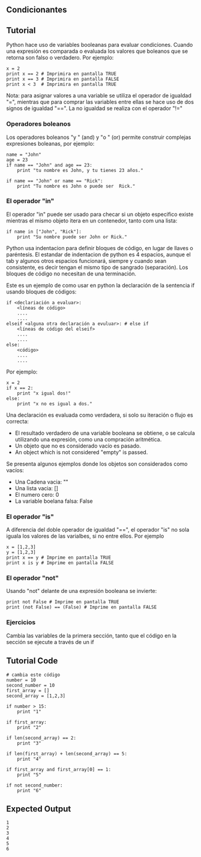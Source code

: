 Condicionantes
----------

Tutorial
--------

Python hace uso de variables booleanas para evaluar condiciones. 
Cuando una expresión es comparada o evaluada los valores que boleanos que se retorna son falso o verdadero. Por ejemplo:

	x = 2
	print x == 2 # Imprimira en pantalla TRUE
	print x == 3 # Imprimira en pantalla FALSE
	print x < 3  # Imprimira en pantalla TRUE

Nota: para asignar valores a una variable se utiliza el operador de igualdad "=", mientras que para comprar las variables entre ellas se hace uso de dos signos de igualdad "==". La no igualdad se realiza con el operador "!="

### Operadores boleanos
Los operadores boleanos "y " (and) y "o " (or) permite construir complejas expresiones boleanas, por ejemplo:

	name = "John"
	age = 23
	if name == "John" and age == 23:
	    print "tu nombre es John, y tu tienes 23 años."

	if name == "John" or name == "Rick":
	    print "Tu nombre es John o puede ser  Rick."

### El operador "in"

El operador "in" puede ser usado para checar si un objeto especifico existe mientras el mismo objeto itera en un contenedor, tanto com una lista:

	if name in ["John", "Rick"]:
	    print "Su nombre puede ser John or Rick."

Python usa indentacion para definir bloques de código, en lugar de llaves o paréntesis. El estandar de indentacion de python es 4 espacios,  aunque el tab y algunos otros espacios funcionará, siempre y cuando sean consistente, es decir tengan el mismo tipo de sangrado (separación). Los bloques de código no necesitan de una terminación.

Este es un ejemplo de como usar en python la declaración de la sentencia if usando bloques de códigos:

	if <declariación a evaluar>:
	    <líneas de código>
	    ....
	    ....
	elseif <alguna otra declaración a evuluar>: # else if
	    <líneas de código del elseif>
	    ....
	    ....
	else:
	    <código>
	    ....
	    ....

Por ejemplo:

	x = 2
	if x == 2:
	    print "x igual dos!"
	else:
	    print "x no es igual a dos."

Una declaración es evaluada como verdadera, si solo su iteración o flujo es correcta:
- El resultado verdadero de una variable booleana se obtiene, o se calcula utilizando una expresión, como una compración aritmética.
- Un objeto que no es considerado vacío es pasado.
- An object which is not considered "empty" is passed.

Se presenta algunos ejemplos donde los objetos son considerados como vacíos:

- Una Cadena vacia: ""
- Una lista vacia: []
- El numero cero: 0
- La variable boelana falsa: False

### El operador "is"

A diferencia del doble operador de igualdad "==", el operador "is" no sola iguala los valores de las varialbes, si no entre ellos. Por ejemplo

	x = [1,2,3]
	y = [1,2,3]
	print x == y # Imprime en pantalla TRUE
	print x is y # Imprime en pantalla FALSE

### El operador "not"

Usando "not" delante de una expresión booleana se invierte:

	print not False # Imprime en pantalla TRUE
	print (not False) == (False) # Imprime en pantalla FALSE

### Ejercicios

Cambia las variables de la primera sección, tanto que el código en la sección se ejecute a través de un if

Tutorial Code
-------------

	# cambia este código
	number = 10
	second_number = 10
	first_array = []
	second_array = [1,2,3]
	
	if number > 15:
	    print "1"
	
	if first_array:
	    print "2"
	
	if len(second_array) == 2:
	    print "3"
	
	if len(first_array) + len(second_array) == 5:
	    print "4"
	
	if first_array and first_array[0] == 1:
	    print "5"
	
	if not second_number:
	    print "6"

Expected Output
---------------

	1
	2
	3
	4
	5
	6